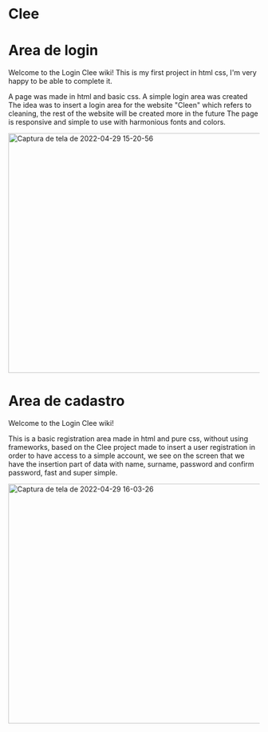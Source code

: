 # Clee
<h1>Area de login </h1>
Welcome to the Login Clee wiki!
This is my first project in html css, I'm very happy to be able to complete it.

A page was made in html and basic css. A simple login area was created The idea was to insert a login area for the website "Cleen" which refers to cleaning, the rest of the website will be created more in the future The page is responsive and simple to use with harmonious fonts and colors.


<a data-flickr-embed="true" href="https://www.flickr.com/photos/195409179@N06/52038876315/in/dateposted-public/" title="Captura de tela de 2022-04-29 15-20-56"><img src="https://live.staticflickr.com/65535/52038876315_57d9d39104_h.jpg" width="1340" height="480" alt="Captura de tela de 2022-04-29 15-20-56"></a>

<h1> Area de cadastro </h1>
Welcome to the Login Clee wiki!

This is a basic registration area made in html and pure css, without using frameworks, based on the Clee project made to insert a user registration in order to have access to a simple account, we see on the screen that we have the insertion part of data with name, surname, password and confirm password, fast and super simple.

<a data-flickr-embed="true" href="https://www.flickr.com/photos/195409179@N06/52038441176/in/dateposted-public/" title="Captura de tela de 2022-04-29 16-03-26"><img src="https://live.staticflickr.com/65535/52038441176_c65dfe2aaa_h.jpg" width="1340" height="480" alt="Captura de tela de 2022-04-29 16-03-26"></a>
